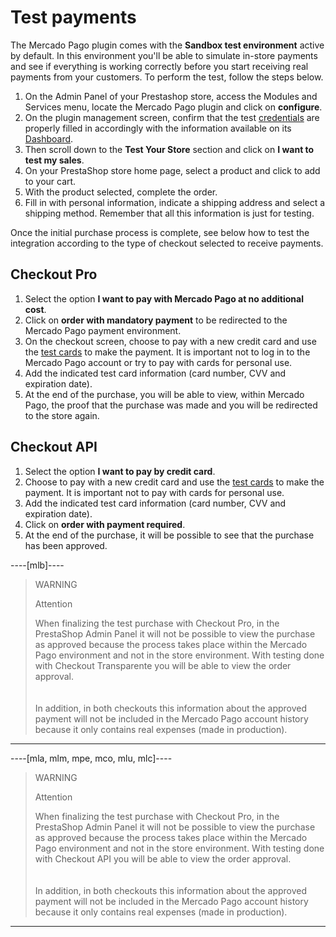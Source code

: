# Test payments
 
The Mercado Pago plugin comes with the **Sandbox test environment** active by default. In this environment you'll be able to simulate in-store payments and see if everything is working correctly before you start receiving real payments from your customers. To perform the test, follow the steps below.
 
1. On the Admin Panel of your Prestashop store, access the Modules and Services menu, locate the Mercado Pago plugin and click on **configure**.
2. On the plugin management screen, confirm that the test [credentials](/developers/en/guides/additional-content/your-integrations/credentials) are properly filled in accordingly with the information available on its [Dashboard](/developers/en/guides/additional-content/your-integrations/introduction).
3. Then scroll down to the **Test Your Store** section and click on **I want to test my sales**.  
4. On your PrestaShop store home page, select a product and click to add to your cart.
5. With the product selected, complete the order.
6. Fill in with personal information, indicate a shipping address and select a shipping method. Remember that all this information is just for testing.

Once the initial purchase process is complete, see below how to test the integration according to the type of checkout selected to receive payments.

## Checkout Pro

1. Select the option **I want to pay with Mercado Pago at no additional cost**.
2. Click on **order with mandatory payment** to be redirected to the Mercado Pago payment environment.
3. On the checkout screen, choose to pay with a new credit card and use the [test cards](/developers/en/guides/additional-content/testing/test-cards) to make the payment. It is important not to log in to the Mercado Pago account or try to pay with cards for personal use.
3. Add the indicated test card information (card number, CVV and expiration date).
4. At the end of the purchase, you will be able to view, within Mercado Pago, the proof that the purchase was made and you will be redirected to the store again.

## Checkout API

1. Select the option **I want to pay by credit card**.
2. Choose to pay with a new credit card and use the [test cards](/developers/en/guides/additional-content/testing/test-cards) to make the payment. It is important not to pay with cards for personal use.
3. Add the indicated test card information (card number, CVV and expiration date).
4. Click on **order with payment required**.
5. At the end of the purchase, it will be possible to see that the purchase has been approved.

----[mlb]---- 
> WARNING
>
> Attention
>
> When finalizing the test purchase with Checkout Pro, in the PrestaShop Admin Panel it will not be possible to view the purchase as approved because the process takes place within the Mercado Pago environment and not in the store environment. With testing done with Checkout Transparente you will be able to view the order approval.<br>
> </br> <br/>
> In addition, in both checkouts this information about the approved payment will not be included in the Mercado Pago account history because it only contains real expenses (made in production).
------------

----[mla, mlm, mpe, mco, mlu, mlc]---- 
> WARNING
>
> Attention
>
> When finalizing the test purchase with Checkout Pro, in the PrestaShop Admin Panel it will not be possible to view the purchase as approved because the process takes place within the Mercado Pago environment and not in the store environment. With testing done with Checkout API you will be able to view the order approval.<br>
> </br> <br/>
> In addition, in both checkouts this information about the approved payment will not be included in the Mercado Pago account history because it only contains real expenses (made in production).
------------